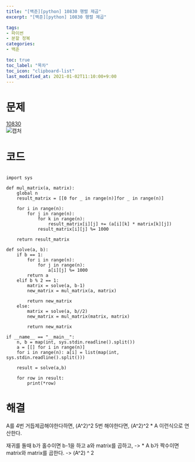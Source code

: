 ```yaml
---
title: "[백준][python] 10830 행렬 제곱"
excerpt: "[백준][python] 10830 행렬 제곱"

tags: 
- 파이썬
- 분할 정복
categories: 
- 백준

toc: true
toc_label: "목차"
toc_icon: "clipboard-list"
last_modified_at: 2021-01-02T11:10:00+9:00
---
```


# 문제
[10830](https://www.acmicpc.net/problem/10830)  
![캡처](https://user-images.githubusercontent.com/20227720/103449353-85749380-4cea-11eb-986d-7f208a57cc87.PNG)  

# 코드

```python3

import sys

def mul_matrix(a, matrix):
    global n
    result_matrix = [[0 for _ in range(n)]for _ in range(n)]

    for i in range(n):
        for j in range(n):
            for k in range(n):
                result_matrix[i][j] += (a[i][k] * matrix[k][j])
            result_matrix[i][j] %= 1000

    return result_matrix

def solve(a, b):
    if b == 1:
        for i in range(n):
            for j in range(n):
                a[i][j] %= 1000
        return a
    elif b % 2 == 1:
        matrix = solve(a, b-1)
        new_matrix = mul_matrix(a, matrix)

        return new_matrix
    else:
        matrix = solve(a, b//2)
        new_matrix = mul_matrix(matrix, matrix)

        return new_matrix

if __name__ == "__main__":
    n, b = map(int, sys.stdin.readline().split())
    a = [[] for i in range(n)]
    for i in range(n): a[i] = list(map(int, sys.stdin.readline().split()))

    result = solve(a,b)

    for row in result:
        print(*row)

```

# 해결

A를 4번 거듭제곱해야한다하면, (A^2)^2
5번 해야한다면, (A^2)^2 * A
이런식으로 연산한다.

재귀를 돌때 b가 홀수이면 b-1을 하고 a와 matrix를 곱하고, -> * A
b가 짝수이면 matrix와 matrix를 곱한다. -> (A^2) ^ 2